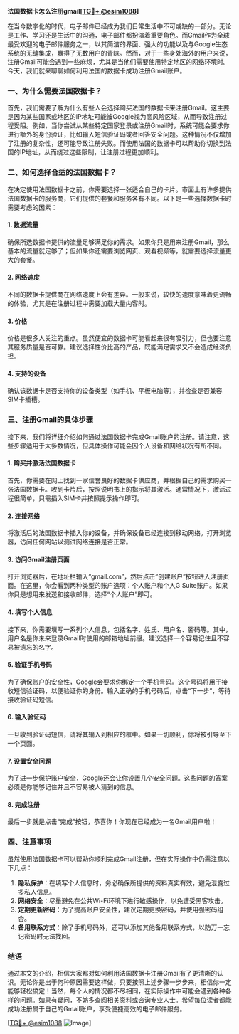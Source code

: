 **法国数据卡怎么注册gmail[[TG💪+ @esim1088](https://t.me/s/esim1088)]**

在当今数字化的时代，电子邮件已经成为我们日常生活中不可或缺的一部分。无论是工作、学习还是生活中的沟通，电子邮件都扮演着重要角色。而Gmail作为全球最受欢迎的电子邮件服务之一，以其简洁的界面、强大的功能以及与Google生态系统的无缝集成，赢得了无数用户的青睐。然而，对于一些身处海外的用户来说，注册Gmail可能会遇到一些麻烦，尤其是当他们需要使用特定地区的网络环境时。今天，我们就来聊聊如何利用法国的数据卡成功注册Gmail账户。

### 一、为什么需要法国数据卡？

首先，我们需要了解为什么有些人会选择购买法国的数据卡来注册Gmail。这主要是因为某些国家或地区的IP地址可能被Google视为高风险区域，从而导致注册过程受阻。例如，当你尝试从某些特定国家登录或注册Gmail时，系统可能会要求你进行额外的身份验证，比如输入短信验证码或者回答安全问题。这种情况不仅增加了注册的复杂性，还可能导致注册失败。而使用法国的数据卡可以帮助你切换到法国的IP地址，从而绕过这些限制，让注册过程更加顺利。

### 二、如何选择合适的法国数据卡？

在决定使用法国数据卡之前，你需要选择一张适合自己的卡片。市面上有许多提供法国数据卡的服务商，它们提供的套餐和服务各有不同。以下是一些选择数据卡时需要考虑的因素：

#### 1. 数据流量
确保所选数据卡提供的流量足够满足你的需求。如果你只是用来注册Gmail，那么基本的流量就足够了；但如果你还需要浏览网页、观看视频等，就需要选择流量更大的套餐。

#### 2. 网络速度
不同的数据卡提供商在网络速度上会有差异。一般来说，较快的速度意味着更流畅的体验，尤其是在注册过程中需要加载大量内容时。

#### 3. 价格
价格是很多人关注的重点。虽然便宜的数据卡可能看起来很有吸引力，但也要注意其服务质量是否可靠。建议选择性价比高的产品，既能满足需求又不会造成经济负担。

#### 4. 支持的设备
确认该数据卡是否支持你的设备类型（如手机、平板电脑等），并检查是否兼容SIM卡插槽。

### 三、注册Gmail的具体步骤

接下来，我们将详细介绍如何通过法国数据卡完成Gmail账户的注册。请注意，这些步骤适用于大多数情况，但具体操作可能会因个人设备和网络状况有所不同。

#### 1. 购买并激活法国数据卡
首先，你需要在网上找到一家信誉良好的数据卡供应商，并根据自己的需求购买一张法国数据卡。收到卡片后，按照说明书上的指示将其激活。通常情况下，激活过程很简单，只需插入SIM卡并按照提示操作即可。

#### 2. 连接网络
将激活后的法国数据卡插入你的设备，并确保设备已经连接到移动网络。打开浏览器，访问任何网站以测试网络连接是否正常。

#### 3. 访问Gmail注册页面
打开浏览器后，在地址栏输入“gmail.com”，然后点击“创建账户”按钮进入注册页面。在这里，你会看到两种类型的账户选项：个人账户和个人G Suite账户。如果你只是想用来发送和接收邮件，选择“个人账户”即可。

#### 4. 填写个人信息
接下来，你需要填写一系列个人信息，包括名字、姓氏、用户名、密码等。其中，用户名是你未来登录Gmail时使用的邮箱地址前缀。建议选择一个容易记住且不容易被遗忘的名字。

#### 5. 验证手机号码
为了确保账户的安全性，Google会要求你绑定一个手机号码。这个号码将用于接收短信验证码，以便验证你的身份。输入正确的手机号码后，点击“下一步”，等待接收验证码短信。

#### 6. 输入验证码
一旦收到验证码短信，请将其输入到相应的框中。如果一切顺利，你将被引导至下一个页面。

#### 7. 设置安全问题
为了进一步保护账户安全，Google还会让你设置几个安全问题。这些问题的答案必须是你能够记住并且不容易被人猜到的信息。

#### 8. 完成注册
最后一步就是点击“完成”按钮，恭喜你！你现在已经成为一名Gmail用户啦！

### 四、注意事项

虽然使用法国数据卡可以帮助你顺利完成Gmail注册，但在实际操作中仍需注意以下几点：

1. **隐私保护**：在填写个人信息时，务必确保所提供的资料真实有效，避免泄露过多私人信息。
2. **网络安全**：尽量避免在公共Wi-Fi环境下进行敏感操作，以免遭受黑客攻击。
3. **定期更新密码**：为了提高账户安全性，建议定期更换密码，并使用强密码组合。
4. **备用联系方式**：除了手机号码外，还可以添加其他备用联系方式，以防万一忘记密码时无法找回。

### 结语

通过本文的介绍，相信大家都对如何利用法国数据卡注册Gmail有了更清晰的认识。无论你是出于何种原因需要这样做，只要按照上述步骤一步步来，相信你一定能够轻松搞定！当然，每个人的情况都不尽相同，在实际操作中可能会遇到各种各样的问题。如果有疑问，不妨多查阅相关资料或咨询专业人士。希望每位读者都能成功注册属于自己的Gmail账户，享受便捷高效的电子邮件服务。

[[TG💪+ @esim1088](https://t.me/s/esim1088) ![Image](https://i.postimg.cc/4NQfJmqS/Snipaste-2025-05-13-00-14-12.png)]